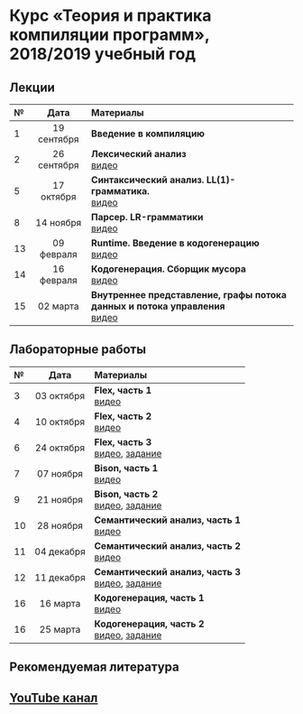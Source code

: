 # Курс «Теория и практика компиляции программ», 2018/2019 учебный год

## Лекции

|№| Дата | Материалы |
|:-|:---:|:---|
| 1 | 19 сентября | **Введение в компиляцию**<br/> |
| 2 | 26 сентября | **Лексический анализ**<br/>[видео](https://www.youtube.com/watch?v=wi8pL0oZq7U) |
| 5 | 17 октября | **Синтаксический анализ. LL(1)-грамматика.**<br/>[видео](https://www.youtube.com/watch?v=gLI01FeLA1s) |
| 8 | 14 ноября | **Парсер. LR-грамматики**<br/>[видео](https://www.youtube.com/watch?v=48jwmWzdH7E) |
| 13 | 09 февраля | **Runtime. Введение в кодогенерацию**<br/>[видео](https://www.youtube.com/watch?v=OCBa9HEymUk) |
| 14 | 16 февраля | **Кодогенерация. Сборщик мусора**<br/>[видео](https://www.youtube.com/watch?v=BkMgief3Xgw) |
| 15 | 02 марта | **Внутреннее представление, графы потока данных и потока управления**<br/>[видео](https://www.youtube.com/watch?v=s_RR0dHTD8Y) |

## Лабораторные работы

|№| Дата | Материалы |
|:-|:---:|:---|
| 3 | 03 октября | **Flex, часть 1**<br/>[видео](https://www.youtube.com/watch?v=9NRJG92RBl8) |
| 4 | 10 октября | **Flex, часть 2**<br/>[видео](https://www.youtube.com/watch?v=OVF0vCp9l4o) |
| 6 | 24 октября | **Flex, часть 3**<br/>[видео](https://www.youtube.com/watch?v=nSO_aijLGt4), [задание](https://github.com/MIPT-ILab/compiler-tasks-2018/tree/master/pa1_lexer) |
| 7 | 07 ноября | **Bison, часть 1**<br/>[видео](https://www.youtube.com/watch?v=zAyLjGC6SjU) |
| 9 | 21 ноября | **Bison, часть 2**<br/>[видео](https://www.youtube.com/watch?v=qJbrZ-MtaWs), [задание](https://github.com/MIPT-ILab/compiler-tasks-2018/tree/master/pa2_parser) |
| 10 | 28 ноября | **Семантический анализ, часть 1**<br/>[видео](https://www.youtube.com/watch?v=Iv1vb-emupA) |
| 11 | 04 декабря | **Семантический анализ, часть 2**<br/>[видео](https://www.youtube.com/watch?v=wIikfGST3X8) |
| 12 | 11 декабря | **Семантический анализ, часть 3**<br/>[видео](https://www.youtube.com/watch?v=OCBa9HEymUk), [задание](https://github.com/MIPT-ILab/compiler-tasks-2018/tree/master/pa3_semant) |
| 16 | 16 марта | **Кодогенерация, часть 1**<br/>[видео](https://www.youtube.com/watch?v=o27tHQg3leM) |
| 16 | 25 марта | **Кодогенерация, часть 2**<br/>[видео](https://www.youtube.com/watch?v=_AO03_Njfi4), [задание](https://github.com/MIPT-ILab/compiler-tasks-2018/tree/master/pa4_codegen) |

## Рекомендуемая литература

## [YouTube канал](https://www.youtube.com/playlist?list=PLhJz09Rm90DoAPr5CKSuaze-x0Tjl1k4w)

